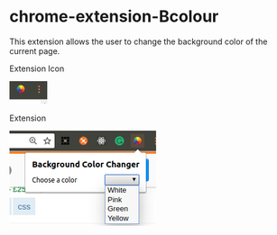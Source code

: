 # chrome-extension-Bcolour

This extension allows the user to change the background color of the current page.

Extension Icon 

![Alt text](/icon_ss.png?raw=true "Optional Title")


Extension 

![Alt text](/ss.png?raw=true "Optional Title")
